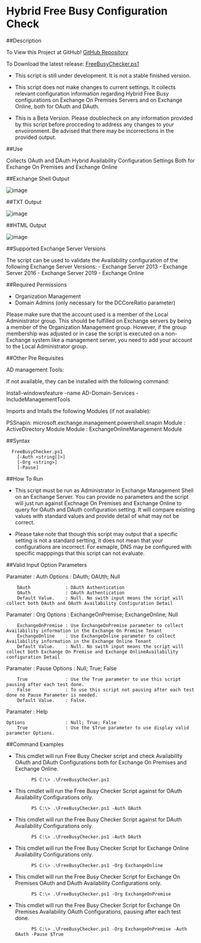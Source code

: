 # Hybrid Free Busy Configuration Check

##Description

To View this Project at GitHub! [GitHub Repository](https://github.com/MarcoLFrancisco/Hybrid-Free-Busy-Configuration-Checker)

To Download the latest release: [FreeBusyChecker.ps1](https://github.com/MarcoLFrancisco/Hybrid-Free-Busy-Configuration-Checker/releases/download/BetaVersion/FreeBusyChecker.ps1)


- This script is still under development. It is not a stable finished version.

- This script does not make changes to current settings. It collects relevant configuration information regarding Hybrid Free Busy configurations on Exchange On Premises Servers and on Exchange Online, both for OAuth and DAuth.

- This is a Beta Version. Please doublecheck on any information provided by this script before procceding to address any changes to your envoironment. Be advised that there may be incorrections in the provided output.

##Use 

Collects OAuth and DAuth Hybrid Availability Configuration Settings Both for Exchange On Premises and Exchange Online  


##Exchange Shell Output

![image](https://user-images.githubusercontent.com/3670637/215355627-ee99b28d-1753-4461-8cef-969340cbc7a3.png)

##TXT Output

![image](https://user-images.githubusercontent.com/98214653/235616232-b0d66185-ec5f-4ff7-a81a-f7250f9accc1.png)

##HTML Output

![image](https://user-images.githubusercontent.com/98214653/235616353-b36d6dcd-e8c3-4652-b4ed-d672ebdc79d4.png)

##Supported Exchange Server Versions

The script can be used to validate the Availability configuration of the following Exchange Server Versions: - Exchange Server 2013 - Exchange Server 2016 - Exchange Server 2019 - Exchange Online


##Required Permissions

- Organization Management
- Domain Admins (only necessary for the DCCoreRatio parameter)


Please make sure that the account used is a member of the Local Administrator group. This should be fulfilled on Exchange servers by being a member of the Organization Management group. However, if the group membership was adjusted or in case the script is executed on a non-Exchange system like a management server, you need to add your account to the Local Administrator group. 

##Other Pre Requisites

AD management Tools:

If not available, they can be installed with the following command:

  Install-windowsfeature -name AD-Domain-Services -IncludeManagementTools 

Imports and Intalls the following Modules (if not available):

PSSnapin: microsoft.exchange.management.powershell.snapin
Module  : ActiveDirectory Module 
Module  : ExchangeOnlineManagement Module 

                
##Syntax

      FreeBusyChecker.ps1
        [-Auth <string[]>]
        [-Org <string>]
        [-Pause]
  
  
##How To Run

- This script must be run as Administrator in Exchange Management Shell on an Exchange Server. You can provide no parameters and the script will just run against Exchnage On Premises and Exchange Online to query for OAuth and DAuth configuration setting. It will compare existing values with standard values and provide detail of what may not be correct. 

- Please take note that though this script may output that a specific setting is not a standard sertting, it does not mean that your configurations are incorrect. For exmaple, DNS may be configured with specific mapppings that this script can not evaluate.



##Valid Input Option Parameters

  Paramater               : Auth
    Options               : DAuth; OAUth; Null
    
        DAuth             : DAuth Authentication
        OAuth             : OAuth Authentication
        Default Value.    : Null. No swith input means the script will collect both DAuth and OAuth Availability Configuration Detail


  Paramater               : Org
    Options               : ExchangeOnPremise; ExchangeOnline; Null
    
        ExchangeOnPremise : Use ExchangeOnPremise parameter to collect Availability information in the Exchange On Premise Tenant
        ExchangeOnline    : Use ExchangeOnline parameter to collect Availability information in the Exchange Online Tenant
        Default Value.    : Null. No swith input means the script will collect both Exchange On Premise and Exchange OnlineAvailability configuration Detail


  Paramater               : Pause
    Options               : Null; True; False
    
        True              : Use the True parameter to use this script pausing after each test done.
        False             : To use this script not pausing after each test done no Pause Parameter is needed.
        Default Value.    : False.


  Paramater               : Help
  
    Options               : Null; True; False
        True              : Use the $True parameter to use display valid parameter Options.



##Command Examples


- This cmdlet will run Free Busy Checker script and check Availability OAuth and DAuth Configurations both for Exchange On Premises and Exchange Online.

            PS C:\> .\FreeBusyChecker.ps1

- This cmdlet will run the Free Busy Checker Script against for OAuth Availability Configurations only.

            PS C:\> .\FreeBusyChecker.ps1 -Auth OAuth

- This cmdlet will run the Free Busy Checker Script against for DAuth Availability Configurations only.

            PS C:\> .\FreeBusyChecker.ps1 -Auth DAuth

- This cmdlet will run the Free Busy Checker Script for Exchange Online Availability Configurations only.

            PS C:\> .\FreeBusyChecker.ps1 -Org ExchangeOnline

- This cmdlet will run the Free Busy Checker Script for Exchange On Premises OAuth and DAuth Availability Configurations only.

            PS C:\> .\FreeBusyChecker.ps1 -Org ExchangeOnPremise

- This cmdlet will run the Free Busy Checker Script for Exchange On Premises Availability OAuth Configurations, pausing after each test done.

            PS C:\> .\FreeBusyChecker.ps1 -Org ExchangeOnPremise -Auth OAuth -Pause $True

